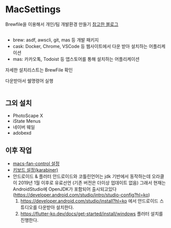 # MacSettings
Brewfile을 이용해서 개인/팀 개발환경 만들기
[참고한 블로그](https://medium.com/plustv/brewfile%EC%9D%84-%EC%9D%B4%EC%9A%A9%ED%95%B4%EC%84%9C-%ED%8C%80-%EA%B0%9C%EB%B0%9C-%ED%99%98%EA%B2%BD-%EB%A7%8C%EB%93%A4%EA%B8%B0-1516cb21f669)

##  
- brew: asdf, awscli, git, mas 등 개발 패키지
- cask: Docker, Chrome, VSCode 등 웹사이트에서 다운 받아 설치하는 어플리케이션
- mas: 카카오톡, Todoist 등 앱스토어를 통해 설치하는 어플리케이션 

자세한 설치리스트는 BrewFile 확인

다운받아서 쉘명령어 실행
```shell

```

## 그외 설치
- PhotoScape X
- iState Menus
- 네이버 웨일
- adobexd

## 이후 작업
- [macs-fan-control 설정](https://github.com/AndrewLee1228/MacSettings/issues/1)
- [키보드 설정(karabiner)](https://github.com/AndrewLee1228/MacSettings/issues/2)
- 안드로이드 & 플러터
  안드로이드와 코틀린언어는 jdk 기반에서 동작하는데 오라클이 2019년 1월 이후로 유료선언 (기존 버전은 더이상 업데이트 없음) 그래서 현재는 AndroidStudio에
  OpenJDK가 포함되어 출시되고있다 (https://developer.android.com/studio/intro/studio-config?hl=ko)
  1. https://developer.android.com/studio/install?hl=ko 에서 안드로이드 스튜디오를 다운받아 설치한다.
  2. https://flutter-ko.dev/docs/get-started/install/windows 플러터 설치를 진행한다.
  
